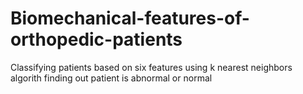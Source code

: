 # Biomechanical-features-of-orthopedic-patients
Classifying patients based on six features
using k nearest neighbors algorith finding out patient is abnormal or normal
